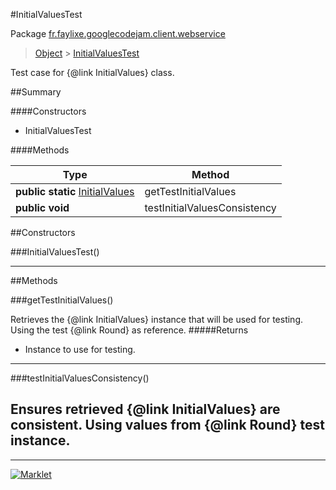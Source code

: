 #InitialValuesTest

Package [fr.faylixe.googlecodejam.client.webservice](README.md)<br>
> [Object](../../../../ava/lang/Object.md) > [InitialValuesTest](InitialValuesTest.md)

Test case for {@link InitialValues} class.

##Summary

####Constructors

*  InitialValuesTest

####Methods

Type | Method
 --- | --- 
**public static** [InitialValues](InitialValues.md) | getTestInitialValues
**public** **void** | testInitialValuesConsistency


##Constructors

###InitialValuesTest()



---

##Methods

###getTestInitialValues()


Retrieves the {@link InitialValues}
 instance that will be used for testing.
 Using the test {@link Round} as reference.
#####Returns


* Instance to use for testing.

---
###testInitialValuesConsistency()


Ensures retrieved {@link InitialValues} are
 consistent. Using values from {@link Round}
 test instance.
---
---
[![Marklet](https://img.shields.io/badge/Generated%20by-Marklet-green.svg)](https://github.com/Faylixe/marklet)